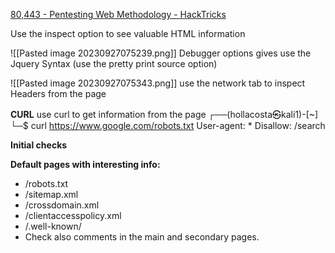 
[80,443 - Pentesting Web Methodology - HackTricks](https://book.hacktricks.xyz/network-services-pentesting/pentesting-web)

Use the inspect option to see valuable HTML information

![[Pasted image 20230927075239.png]]
Debugger options gives use the Jquery Syntax (use the pretty print source option)

![[Pasted image 20230927075343.png]]
use the network tab to inspect Headers from the page

**CURL**
use curl to get information from the page 
┌──(hollacosta㉿kali1)-[~]
└─$ curl https://www.google.com/robots.txt
User-agent: *
Disallow: /search


**Initial checks**

**Default pages with interesting info:**
- /robots.txt    
- /sitemap.xml 
- /crossdomain.xml 
- /clientaccesspolicy.xml    
- /.well-known/
- Check also comments in the main and secondary pages.